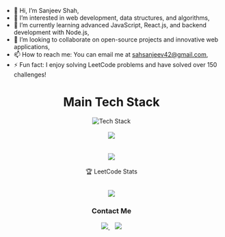 - 👋 Hi, I’m Sanjeev Shah,
- 👀 I’m interested in web development, data structures, and algorithms,
- 🌱 I’m currently learning advanced JavaScript, React.js, and backend development with Node.js,
- 💞️ I’m looking to collaborate on open-source projects and innovative web applications,
- 📫 How to reach me: You can email me at sahsanjeev42@gmail.com,
- ⚡ Fun fact: I enjoy solving LeetCode problems and have solved over 150 challenges!
<div align="center">
<h1>Main Tech Stack</h1>

<div>

 <img src="https://skillicons.dev/icons?i=ts,js,react,html,css,nodejs,git,github,mysql,c&perline=5" alt="Tech Stack" /> 
 
</div>
  
  <br />
<div>
    <a href="https://github.com/sanjeevshah1">
      <img align="center" src="https://github-readme-stats.vercel.app/api/top-langs/?username=sanjeevshah1&layout=compact&theme=tokyonight&langs_count=6" />
    </a>
</div>
<br />
<br />
<div>
    <a href="https://github.com/sanjeevshah1">
      <img align="center" src="https://github-readme-stats.vercel.app/api?username=sanjeevshah1&show_icons=true&theme=tokyonight" />
    </a>
</div>

<br />
🏆 LeetCode Stats</span>

![](https://leetcard.jacoblin.cool/sahsanjeev42?ext=activity)
<br />
---

<div align="center">
  
  <h3>Contact Me</h3>
  
  <div >

<a href="https://www.linkedin.com/in/sanjeev-sah-b354b9210/" target="_blank">
  <img src="https://img.shields.io/badge/LinkedIn-0077B5?style=for-the-badge&logo=linkedin&logoColor=white">
</a>&nbsp;&nbsp;
<a href="https://www.facebook.com/Sanjeev073.sah" target="_blank">
  <img src="https://img.shields.io/badge/Facebook-1877F2?style=for-the-badge&logo=facebook&logoColor=white">
</a>
  </div> 
   
</div>

<br />

 

</div>
